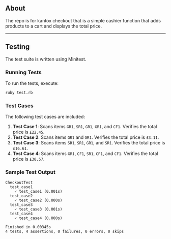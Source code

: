 ## About
The repo is for kantox checkout that is a simple cashier function that adds products to a cart and displays the total price.

---

## Testing
The test suite is written using Minitest.

### Running Tests
To run the tests, execute:
```bash
ruby test.rb
```

### Test Cases
The following test cases are included:
1. **Test Case 1**:
   Scans items `GR1`, `SR1`, `GR1`, `GR1`, and `CF1`. Verifies the total price is `£22.45`.
2. **Test Case 2**:
   Scans items `GR1` and `GR1`. Verifies the total price is `£3.11`.
3. **Test Case 3**:
   Scans items `SR1`, `SR1`, `GR1`, and `SR1`. Verifies the total price is `£16.61`.
4. **Test Case 4**:
   Scans items `GR1`, `CF1`, `SR1`, `CF1`, and `CF1`. Verifies the total price is `£30.57`.

### Sample Test Output
```plaintext
CheckoutTest
  test_case1
    ✓ test_case1 (0.001s)
  test_case2
    ✓ test_case2 (0.000s)
  test_case3
    ✓ test_case3 (0.001s)
  test_case4
    ✓ test_case4 (0.000s)

Finished in 0.00345s
4 tests, 4 assertions, 0 failures, 0 errors, 0 skips
```
